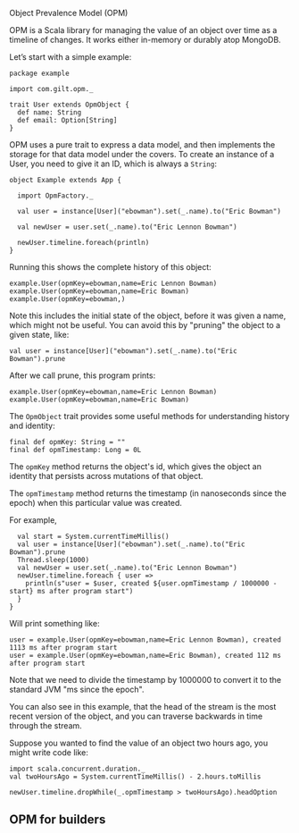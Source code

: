 
Object Prevalence Model (OPM)

OPM is a Scala library for managing the value of an object over time as a timeline of changes. It works either in-memory or durably atop MongoDB.

Let’s start with a simple example:

	package example

	import com.gilt.opm._

	trait User extends OpmObject {
  	  def name: String
	  def email: Option[String]
	}

OPM uses a pure trait to express a data model, and then implements the storage for that data model under the covers.  To create an instance of a User, you need to give it an ID, which is always a `String`:

	object Example extends App {

  	  import OpmFactory._

	  val user = instance[User]("ebowman").set(_.name).to("Eric Bowman")

	  val newUser = user.set(_.name).to("Eric Lennon Bowman")

	  newUser.timeline.foreach(println)
	}

Running this shows the complete history of this object:

	example.User(opmKey=ebowman,name=Eric Lennon Bowman)
	example.User(opmKey=ebowman,name=Eric Bowman)
	example.User(opmKey=ebowman,)

Note this includes the initial state of the object, before it was given a name, which might not be useful. You can avoid this by "pruning" the object to a given state, like:

	val user = instance[User]("ebowman").set(_.name).to("Eric Bowman").prune

After we call prune, this program prints:

	example.User(opmKey=ebowman,name=Eric Lennon Bowman)
	example.User(opmKey=ebowman,name=Eric Bowman)

The `OpmObject` trait provides some useful methods for understanding history and identity:

	final def opmKey: String = ""
	final def opmTimestamp: Long = 0L

The `opmKey` method returns the object's id, which gives the object an identity that persists across mutations of that object.

The `opmTimestamp` method returns the timestamp (in nanoseconds since the epoch) when this particular value was created.

For example,

	  val start = System.currentTimeMillis()
	  val user = instance[User]("ebowman").set(_.name).to("Eric Bowman").prune
	  Thread.sleep(1000)
	  val newUser = user.set(_.name).to("Eric Lennon Bowman")
	  newUser.timeline.foreach { user =>
	    println(s"user = $user, created ${user.opmTimestamp / 1000000 - start} ms after program start")
	  }
	}

Will print something like:

	user = example.User(opmKey=ebowman,name=Eric Lennon Bowman), created 1113 ms after program start
	user = example.User(opmKey=ebowman,name=Eric Bowman), created 112 ms after program start

Note that we need to divide the timestamp by 1000000 to convert it to the standard JVM "ms since the epoch".

You can also see in this example, that the head of the stream is the most recent version of the object, and you can traverse backwards in time through the stream.

Suppose you wanted to find the value of an object two hours ago, you might write code like:

	import scala.concurrent.duration._
	val twoHoursAgo = System.currentTimeMillis() - 2.hours.toMillis
  
	newUser.timeline.dropWhile(_.opmTimestamp > twoHoursAgo).headOption

## OPM for builders
